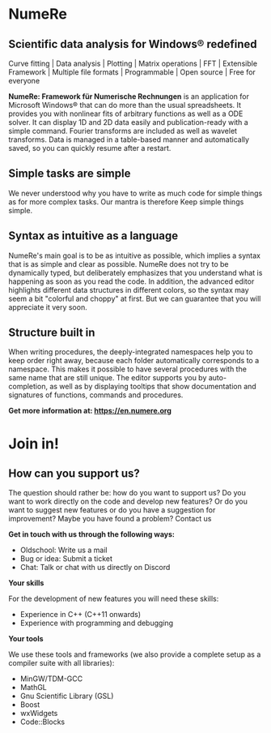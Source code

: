 # NumeRe
## Scientific data analysis for Windows® redefined

Curve fitting | Data analysis | Plotting | Matrix operations | FFT | Extensible Framework | Multiple file formats | Programmable | Open source | Free for everyone

**NumeRe: Framework für Numerische Rechnungen** is an application for Microsoft Windows® that can do more than the usual spreadsheets. It provides you with nonlinear fits of arbitrary functions as well as a ODE solver. It can display 1D and 2D data easily and publication-ready with a simple command. Fourier transforms are included as well as wavelet transforms. Data is managed in a table-based manner and automatically saved, so you can quickly resume after a restart.

## Simple tasks are simple

We never understood why you have to write as much code for simple things as for more complex tasks. Our mantra is therefore Keep simple things simple. 

## Syntax as intuitive as a language

NumeRe's main goal is to be as intuitive as possible, which implies a syntax that is as simple and clear as possible. NumeRe does not try to be dynamically typed, but deliberately emphasizes that you understand what is happening as soon as you read the code. In addition, the advanced editor highlights different data structures in different colors, so the syntax may seem a bit "colorful and choppy" at first. But we can guarantee that you will appreciate it very soon.

## Structure built in

When writing procedures, the deeply-integrated namespaces help you to keep order right away, because each folder automatically corresponds to a namespace. This makes it possible to have several procedures with the same name that are still unique. The editor supports you by auto-completion, as well as by displaying tooltips that show documentation and signatures of functions, commands and procedures.

**Get more information at: https://en.numere.org**

# Join in!

## How can you support us?

The question should rather be: how do you want to support us? Do you want to work directly on the code and develop new features? Or do you want to suggest new features or do you have a suggestion for improvement? Maybe you have found a problem?
Contact us

**Get in touch with us through the following ways:**
- Oldschool: Write us a mail
- Bug or idea: Submit a ticket
- Chat: Talk or chat with us directly on Discord

**Your skills**

For the development of new features you will need these skills:
- Experience in C++ (C++11 onwards)
- Experience with programming and debugging

**Your tools**

We use these tools and frameworks (we also provide a complete setup as a compiler suite with all libraries):
- MinGW/TDM-GCC
- MathGL
- Gnu Scientific Library (GSL)
- Boost
- wxWidgets
- Code::Blocks
